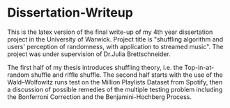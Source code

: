 # Dissertation-Writeup
This is the latex version of the final write-up of my 4th year dissertation project in the University of Warwick.
Project title is "shuffling algorithm and users' perception of randomness, with application to streamed music".
The project was under supervision of Dr.Julia Brettschneider.


The first half of my thesis introduces shuffling theory, i.e. the Top-in-at-random shuffle and riffle shuffle. The second half starts with the use of the Wald–Wolfowitz runs test on the Million Playlists Dataset from Spotify, then a discussion of possible remedies of the multiple testing problem including the Bonferroni Correction and the Benjamini-Hochberg Process. 
